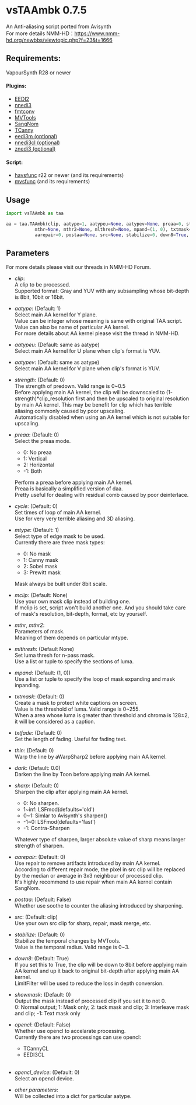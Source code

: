 # vsTAAmbk 0.7.5
An Anti-aliasing script ported from Avisynth  
For more details NMM-HD：https://www.nmm-hd.org/newbbs/viewtopic.php?f=23&t=1666

## Requirements:

VapourSynth R28 or newer

#### Plugins:
* [EEDI2](https://github.com/HomeOfVapourSynthEvolution/VapourSynth-EEDI2)						
* [nnedi3](https://github.com/dubhater/vapoursynth-nnedi3)								
* [fmtconv](https://github.com/EleonoreMizo/fmtconv)													
* [MVTools](https://github.com/dubhater/vapoursynth-mvtools)							
* [SangNom](https://bitbucket.org/James1201/vapoursynth-sangnom/overview)
* [TCanny](https://github.com/HomeOfVapourSynthEvolution/VapourSynth-TCanny)
* [eedi3m (optional)](https://github.com/HomeOfVapourSynthEvolution/VapourSynth-EEDI3)
* [nnedi3cl (optional)](https://github.com/HomeOfVapourSynthEvolution/VapourSynth-NNEDI3CL)
* [znedi3 (optional)](https://github.com/sekrit-twc/znedi3)

#### Script:
* [havsfunc](https://github.com/HomeOfVapourSynthEvolution/havsfunc) r22 or newer (and its requirements)
* [mvsfunc](https://github.com/HomeOfVapourSynthEvolution/mvsfunc) (and its requirements)

## Usage
```python
import vsTAAmbk as taa

aa = taa.TAAmbk(clip, aatype=1, aatypeu=None, aatypev=None, preaa=0, strength=0.0, cycle=0, mtype=None, mclip=None,
           mthr=None, mthr2=None, mlthresh=None, mpand=(1, 0), txtmask=0, txtfade=0, thin=0, dark=0.0, sharp=0,
           aarepair=0, postaa=None, src=None, stabilize=0, down8=True, showmask=0, opencl=False, opencl_device=0, **args)
```

## Parameters
For more details please visit our threads in NMM-HD Forum.  
* *clip*:<br />
    A clip to be processed.<br />
	Supported format: Gray and YUV with any subsampling whose bit-depth is 8bit, 10bit or 16bit.<br />

* *aatype*: (Default: 1)<br />
    Select main AA kernel for Y plane.<br />
	Value can be integer whose meaning is same with original TAA script.<br />
	Value can also be name of particular AA kernel.<br />
    For more details about AA kernel please visit the thread in NMM-HD.<br />

* *aatypeu*: (Default: same as aatype)<br />
    Select main AA kernel for U plane when clip's format is YUV.<br />

* *aatypev*: (Default: same as aatype)<br />
    Select main AA kernel for V plane when clip's format is YUV.<br />

* *strength*: (Default: 0)<br />
    The strength of predown. Valid range is 0~0.5<br />
	Before applying main AA kernel, the clip will be downscaled to (1-strength)*clip_resolution first
	and then be upscaled to original resolution by main AA kernel. This may be benefit for clip
	which has terrible aliasing commonly caused by poor upscaling.<br />
	Automatically disabled when using an AA kernel which is not suitable for upscaling.<br />

* *preaa*: (Default: 0)<br />
    Select the preaa mode. <br />
    * 0: No preaa
    * 1: Vertical
    * 2: Horizontal
    * -1: Both

    Perform a preaa before applying main AA kernel.<br />
	Preaa is basically a simplified version of daa.<br />
	Pretty useful for dealing with residual comb caused by poor deinterlace.<br />

* *cycle*: (Default: 0)<br />
    Set times of loop of main AA kernel.<br />
    Use for very very terrible aliasing and 3D aliasing.<br />

* *mtype*: (Default: 1)<br />
    Select type of edge mask to be used.<br />
    Currently there are three mask types:
    * 0: No mask
    * 1: Canny mask
    * 2: Sobel mask
    * 3: Prewitt mask

	Mask always be built under 8bit scale.<br />

* *mclip*: (Default: None)<br />
    Use your own mask clip instead of building one.<br />
	If mclip is set, script won't build another one. And you should take care of
	mask's resolution, bit-depth, format, etc by yourself.<br />

* *mthr*, *mthr2*:<br />
    Parameters of mask.<br />
    Meaning of them depends on particular mtype.<br />

* *mlthresh*: (Default None)<br />
    Set luma thresh for n-pass mask.<br />
    Use a list or tuple to specify the sections of luma.<br />

* *mpand*: (Default: (1, 0))<br />
    Use a list or tuple to specify the loop of mask expanding and mask inpanding.<br />

* *txtmask*: (Default: 0)<br />
    Create a mask to protect white captions on screen.<br />
    Value is the threshold of luma. Valid range is 0~255.<br />
	When a area whose luma is greater than threshold and chroma is 128±2, it will be
	considered as a caption.<br />

* *txtfade*: (Default: 0)<br />
    Set the length of fading. Useful for fading text.<br />

* *thin*: (Default: 0)<br />
    Warp the line by aWarpSharp2 before applying main AA kernel.<br />

* *dark*: (Default: 0.0)<br />
    Darken the line by Toon before applying main AA kernel.<br />

* *sharp*: (Default: 0)<br />
    Sharpen the clip after applying main AA kernel.<br />
	* 0: No sharpen.<br />
    * 1~inf: LSFmod(defaults='old')
    * 0~1: Simlar to Avisynth's sharpen()
    * -1~0: LSFmod(defaults='fast')
    * -1: Contra-Sharpen

    Whatever type of sharpen, larger absolute value of sharp means larger strength of sharpen.<br />

* *aarepair*: (Default: 0)<br />
    Use repair to remove artifacts introduced by main AA kernel.<br />
	According to different repair mode, the pixel in src clip will be replaced by
	the median or average in 3x3 neighbour of processed clip.<br />
	It's highly recommend to use repair when main AA kernel contain SangNom.<br />

* *postaa*: (Default: False)<br />
    Whether use soothe to counter the aliasing introduced by sharpening.<br />

* *src*: (Default: clip)<br />
    Use your own src clip for sharp, repair, mask merge, etc.<br />

* *stabilize*: (Default: 0)<br />
    Stabilize the temporal changes by MVTools.<br />
    Value is the temporal radius. Valid range is 0~3.<br />

* *down8*: (Default: True)<br />
    If you set this to True, the clip will be down to 8bit before applying main AA kernel
	and up it back to original bit-depth after applying main AA kernel.<br />
	LimitFilter will be used to reduce the loss in depth conversion.<br />

* *showmask*: (Default: 0)<br/>
    Output the mask instead of processed clip if you set it to not 0.<br />
    0: Normal output; 1: Mask only; 2: tack mask and clip; 3: Interleave mask and clip; -1: Text mask only<br />

* *opencl*: (Default: False)<br />
    Whether use opencl to accelarate processing.<br />
    Currently there are two processings can use opencl:<br />
    * TCannyCL
    * EEDI3CL
    <br />

* *opencl_device*: (Default: 0)<br />
    Select an opencl device.<br />

* *other parameters*:<br />
    Will be collected into a dict for particular aatype.<br />

